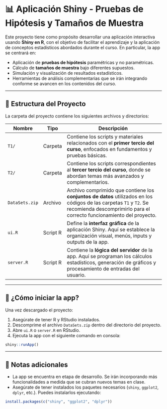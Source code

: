 # 📊 Aplicación Shiny - Pruebas de Hipótesis y Tamaños de Muestra

Este proyecto tiene como propósito desarrollar una aplicación interactiva usando **Shiny en R**, con el objetivo de facilitar el aprendizaje y la aplicación de conceptos estadísticos abordados durante el curso. En particular, la app se centrará en:

- Aplicación de **pruebas de hipótesis** paramétricas y no paramétricas.
- Cálculo de **tamaños de muestra** bajo diferentes supuestos.
- Simulación y visualización de resultados estadísticos.
- Herramientas de análisis complementarias que se irán integrando conforme se avancen en los contenidos del curso.

---

## 📁 Estructura del Proyecto

La carpeta del proyecto contiene los siguientes archivos y directorios:

| Nombre              | Tipo       | Descripción |
|---------------------|------------|-------------|
| `T1/`               | Carpeta    | Contiene los scripts y materiales relacionados con el **primer tercio del curso**, enfocados en fundamentos y pruebas básicas. |
| `T2/`               | Carpeta    | Contiene los scripts correspondientes al **tercer tercio del curso**, donde se abordan temas más avanzados y complementarios. |
| `DataSets.zip`      | Archivo    | Archivo comprimido que contiene los **conjuntos de datos** utilizados en los códigos de las carpetas `T1` y `T2`. Se recomienda descomprimirlo para el correcto funcionamiento del proyecto. |
| `ui.R`              | Script R   | Define la **interfaz gráfica** de la aplicación Shiny. Aquí se establece la organización visual, menús, inputs y outputs de la app. |
| `server.R`          | Script R   | Contiene la **lógica del servidor** de la app. Aquí se programan los cálculos estadísticos, generación de gráficos y procesamiento de entradas del usuario. |

---

## 🚀 ¿Cómo iniciar la app?

Una vez descargado el proyecto:

1. Asegúrate de tener R y RStudio instalados.
2. Descomprime el archivo `DataSets.zip` dentro del directorio del proyecto.
3. Abre `ui.R` o `server.R` en RStudio.
4. Ejecuta la app con el siguiente comando en consola:

```r
shiny::runApp()
```

---

## 🧠 Notas adicionales

- La app se encuentra en etapa de desarrollo. Se irán incorporando más funcionalidades a medida que se cubran nuevos temas en clase.
- Asegúrate de tener instalados los paquetes necesarios (`shiny`, `ggplot2`, `dplyr`, etc.). Puedes instalarlos ejecutando:

```r
install.packages(c("shiny", "ggplot2", "dplyr"))
```

